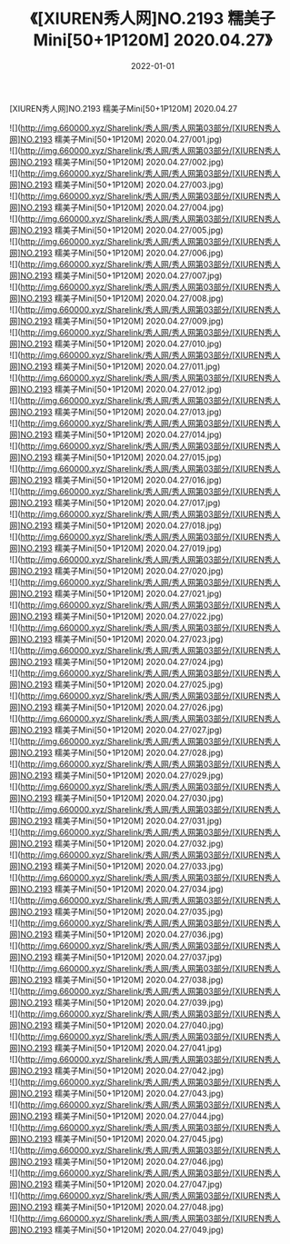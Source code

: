 ﻿---
layout: post
title:  《[XIUREN秀人网]NO.2193 糯美子Mini[50+1P120M] 2020.04.27》
date:   2022-01-01
img: http://img.660000.xyz/Sharelink/秀人网/秀人网第03部分/[XIUREN秀人网]NO.2193 糯美子Mini[50+1P120M] 2020.04.27/000.jpg
categories: [美女, 清纯, 唯美]
---

[XIUREN秀人网]NO.2193 糯美子Mini[50+1P120M] 2020.04.27

 ![](http://img.660000.xyz/Sharelink/秀人网/秀人网第03部分/[XIUREN秀人网]NO.2193 糯美子Mini[50+1P120M] 2020.04.27/001.jpg) <br>![](http://img.660000.xyz/Sharelink/秀人网/秀人网第03部分/[XIUREN秀人网]NO.2193 糯美子Mini[50+1P120M] 2020.04.27/002.jpg) <br>![](http://img.660000.xyz/Sharelink/秀人网/秀人网第03部分/[XIUREN秀人网]NO.2193 糯美子Mini[50+1P120M] 2020.04.27/003.jpg) <br>![](http://img.660000.xyz/Sharelink/秀人网/秀人网第03部分/[XIUREN秀人网]NO.2193 糯美子Mini[50+1P120M] 2020.04.27/004.jpg) <br>![](http://img.660000.xyz/Sharelink/秀人网/秀人网第03部分/[XIUREN秀人网]NO.2193 糯美子Mini[50+1P120M] 2020.04.27/005.jpg) <br>![](http://img.660000.xyz/Sharelink/秀人网/秀人网第03部分/[XIUREN秀人网]NO.2193 糯美子Mini[50+1P120M] 2020.04.27/006.jpg) <br>![](http://img.660000.xyz/Sharelink/秀人网/秀人网第03部分/[XIUREN秀人网]NO.2193 糯美子Mini[50+1P120M] 2020.04.27/007.jpg) <br>![](http://img.660000.xyz/Sharelink/秀人网/秀人网第03部分/[XIUREN秀人网]NO.2193 糯美子Mini[50+1P120M] 2020.04.27/008.jpg) <br>![](http://img.660000.xyz/Sharelink/秀人网/秀人网第03部分/[XIUREN秀人网]NO.2193 糯美子Mini[50+1P120M] 2020.04.27/009.jpg) <br>![](http://img.660000.xyz/Sharelink/秀人网/秀人网第03部分/[XIUREN秀人网]NO.2193 糯美子Mini[50+1P120M] 2020.04.27/010.jpg) <br>![](http://img.660000.xyz/Sharelink/秀人网/秀人网第03部分/[XIUREN秀人网]NO.2193 糯美子Mini[50+1P120M] 2020.04.27/011.jpg) <br>![](http://img.660000.xyz/Sharelink/秀人网/秀人网第03部分/[XIUREN秀人网]NO.2193 糯美子Mini[50+1P120M] 2020.04.27/012.jpg) <br>![](http://img.660000.xyz/Sharelink/秀人网/秀人网第03部分/[XIUREN秀人网]NO.2193 糯美子Mini[50+1P120M] 2020.04.27/013.jpg) <br>![](http://img.660000.xyz/Sharelink/秀人网/秀人网第03部分/[XIUREN秀人网]NO.2193 糯美子Mini[50+1P120M] 2020.04.27/014.jpg) <br>![](http://img.660000.xyz/Sharelink/秀人网/秀人网第03部分/[XIUREN秀人网]NO.2193 糯美子Mini[50+1P120M] 2020.04.27/015.jpg) <br>![](http://img.660000.xyz/Sharelink/秀人网/秀人网第03部分/[XIUREN秀人网]NO.2193 糯美子Mini[50+1P120M] 2020.04.27/016.jpg) <br>![](http://img.660000.xyz/Sharelink/秀人网/秀人网第03部分/[XIUREN秀人网]NO.2193 糯美子Mini[50+1P120M] 2020.04.27/017.jpg) <br>![](http://img.660000.xyz/Sharelink/秀人网/秀人网第03部分/[XIUREN秀人网]NO.2193 糯美子Mini[50+1P120M] 2020.04.27/018.jpg) <br>![](http://img.660000.xyz/Sharelink/秀人网/秀人网第03部分/[XIUREN秀人网]NO.2193 糯美子Mini[50+1P120M] 2020.04.27/019.jpg) <br>![](http://img.660000.xyz/Sharelink/秀人网/秀人网第03部分/[XIUREN秀人网]NO.2193 糯美子Mini[50+1P120M] 2020.04.27/020.jpg) <br>![](http://img.660000.xyz/Sharelink/秀人网/秀人网第03部分/[XIUREN秀人网]NO.2193 糯美子Mini[50+1P120M] 2020.04.27/021.jpg) <br>![](http://img.660000.xyz/Sharelink/秀人网/秀人网第03部分/[XIUREN秀人网]NO.2193 糯美子Mini[50+1P120M] 2020.04.27/022.jpg) <br>![](http://img.660000.xyz/Sharelink/秀人网/秀人网第03部分/[XIUREN秀人网]NO.2193 糯美子Mini[50+1P120M] 2020.04.27/023.jpg) <br>![](http://img.660000.xyz/Sharelink/秀人网/秀人网第03部分/[XIUREN秀人网]NO.2193 糯美子Mini[50+1P120M] 2020.04.27/024.jpg) <br>![](http://img.660000.xyz/Sharelink/秀人网/秀人网第03部分/[XIUREN秀人网]NO.2193 糯美子Mini[50+1P120M] 2020.04.27/025.jpg) <br>![](http://img.660000.xyz/Sharelink/秀人网/秀人网第03部分/[XIUREN秀人网]NO.2193 糯美子Mini[50+1P120M] 2020.04.27/026.jpg) <br>![](http://img.660000.xyz/Sharelink/秀人网/秀人网第03部分/[XIUREN秀人网]NO.2193 糯美子Mini[50+1P120M] 2020.04.27/027.jpg) <br>![](http://img.660000.xyz/Sharelink/秀人网/秀人网第03部分/[XIUREN秀人网]NO.2193 糯美子Mini[50+1P120M] 2020.04.27/028.jpg) <br>![](http://img.660000.xyz/Sharelink/秀人网/秀人网第03部分/[XIUREN秀人网]NO.2193 糯美子Mini[50+1P120M] 2020.04.27/029.jpg) <br>![](http://img.660000.xyz/Sharelink/秀人网/秀人网第03部分/[XIUREN秀人网]NO.2193 糯美子Mini[50+1P120M] 2020.04.27/030.jpg) <br>![](http://img.660000.xyz/Sharelink/秀人网/秀人网第03部分/[XIUREN秀人网]NO.2193 糯美子Mini[50+1P120M] 2020.04.27/031.jpg) <br>![](http://img.660000.xyz/Sharelink/秀人网/秀人网第03部分/[XIUREN秀人网]NO.2193 糯美子Mini[50+1P120M] 2020.04.27/032.jpg) <br>![](http://img.660000.xyz/Sharelink/秀人网/秀人网第03部分/[XIUREN秀人网]NO.2193 糯美子Mini[50+1P120M] 2020.04.27/033.jpg) <br>![](http://img.660000.xyz/Sharelink/秀人网/秀人网第03部分/[XIUREN秀人网]NO.2193 糯美子Mini[50+1P120M] 2020.04.27/034.jpg) <br>![](http://img.660000.xyz/Sharelink/秀人网/秀人网第03部分/[XIUREN秀人网]NO.2193 糯美子Mini[50+1P120M] 2020.04.27/035.jpg) <br>![](http://img.660000.xyz/Sharelink/秀人网/秀人网第03部分/[XIUREN秀人网]NO.2193 糯美子Mini[50+1P120M] 2020.04.27/036.jpg) <br>![](http://img.660000.xyz/Sharelink/秀人网/秀人网第03部分/[XIUREN秀人网]NO.2193 糯美子Mini[50+1P120M] 2020.04.27/037.jpg) <br>![](http://img.660000.xyz/Sharelink/秀人网/秀人网第03部分/[XIUREN秀人网]NO.2193 糯美子Mini[50+1P120M] 2020.04.27/038.jpg) <br>![](http://img.660000.xyz/Sharelink/秀人网/秀人网第03部分/[XIUREN秀人网]NO.2193 糯美子Mini[50+1P120M] 2020.04.27/039.jpg) <br>![](http://img.660000.xyz/Sharelink/秀人网/秀人网第03部分/[XIUREN秀人网]NO.2193 糯美子Mini[50+1P120M] 2020.04.27/040.jpg) <br>![](http://img.660000.xyz/Sharelink/秀人网/秀人网第03部分/[XIUREN秀人网]NO.2193 糯美子Mini[50+1P120M] 2020.04.27/041.jpg) <br>![](http://img.660000.xyz/Sharelink/秀人网/秀人网第03部分/[XIUREN秀人网]NO.2193 糯美子Mini[50+1P120M] 2020.04.27/042.jpg) <br>![](http://img.660000.xyz/Sharelink/秀人网/秀人网第03部分/[XIUREN秀人网]NO.2193 糯美子Mini[50+1P120M] 2020.04.27/043.jpg) <br>![](http://img.660000.xyz/Sharelink/秀人网/秀人网第03部分/[XIUREN秀人网]NO.2193 糯美子Mini[50+1P120M] 2020.04.27/044.jpg) <br>![](http://img.660000.xyz/Sharelink/秀人网/秀人网第03部分/[XIUREN秀人网]NO.2193 糯美子Mini[50+1P120M] 2020.04.27/045.jpg) <br>![](http://img.660000.xyz/Sharelink/秀人网/秀人网第03部分/[XIUREN秀人网]NO.2193 糯美子Mini[50+1P120M] 2020.04.27/046.jpg) <br>![](http://img.660000.xyz/Sharelink/秀人网/秀人网第03部分/[XIUREN秀人网]NO.2193 糯美子Mini[50+1P120M] 2020.04.27/047.jpg) <br>![](http://img.660000.xyz/Sharelink/秀人网/秀人网第03部分/[XIUREN秀人网]NO.2193 糯美子Mini[50+1P120M] 2020.04.27/048.jpg) <br>![](http://img.660000.xyz/Sharelink/秀人网/秀人网第03部分/[XIUREN秀人网]NO.2193 糯美子Mini[50+1P120M] 2020.04.27/049.jpg) <br>